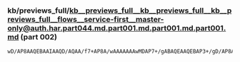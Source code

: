 ### kb/previews_full/kb__previews_full__kb__previews_full__kb__previews_full__flows__service-first__master-only@auth.har.part044.md.part001.md.part001.md.part001.md (part 002)

```md
wD/AP8AAQEBAAIAAQD/AQAA/f7+AP8A/wAAAAAAAwMDAP7+/gABAQEAAQEBAP3+/gD/AP8AAQEBAP7+/gD///8AAgICAP///wACAgIA///+AAQEAgD+/v4A/v/+AAICAwD//v4AAAAAAAAAAAAAAAAAAg
```

```
